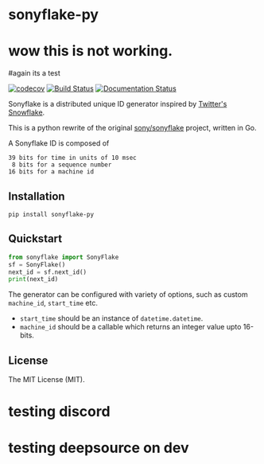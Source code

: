 # sonyflake-py

# wow this is not working.
#again its a test

[![codecov][codecov-badge]][codecov] [![Build Status][travis-ci-badge]][travis-ci] [![Documentation Status][readthedocs-badge]][readthedocs]


Sonyflake is a distributed unique ID generator inspired by [Twitter's
Snowflake](https://blog.twitter.com/2010/announcing-snowflake).

This is a python rewrite of the original
[sony/sonyflake](https://github.com/sony/sonyflake) project, written
in Go.

A Sonyflake ID is composed of

    39 bits for time in units of 10 msec
     8 bits for a sequence number
    16 bits for a machine id

## Installation

``` shell
pip install sonyflake-py
```

## Quickstart

``` python
from sonyflake import SonyFlake
sf = SonyFlake()
next_id = sf.next_id()
print(next_id)
```

The generator can be configured with variety of options, such as
custom `machine_id`, `start_time` etc.

- `start_time` should be an instance of `datetime.datetime`.
- `machine_id` should be a callable which returns an integer value
  upto 16-bits.

## License

The MIT License (MIT).


  [codecov]: https://codecov.io/gh/hjpotter92/sonyflake-py
  [codecov-badge]: https://codecov.io/gh/hjpotter92/sonyflake-py/branch/master/graph/badge.svg?token=XZCRNSSSQK
  [readthedocs]: http://sonyflake-py.rtfd.io/
  [readthedocs-badge]: https://readthedocs.org/projects/sonyflake-py/badge/?version=latest
  [travis-ci]: https://travis-ci.com/hjpotter92/sonyflake-py
  [travis-ci-badge]: https://travis-ci.com/hjpotter92/sonyflake-py.svg?branch=master

# testing discord
# testing deepsource on dev
